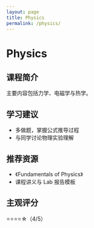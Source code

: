 ```yaml
---
layout: page
title: Physics
permalink: /physics/
---
```


# Physics

## 课程简介  
主要内容包括力学、电磁学与热学。

## 学习建议  
- 多做题，掌握公式推导过程
- 与同学讨论物理实验理解

## 推荐资源  
- 《Fundamentals of Physics》
- 课程讲义与 Lab 报告模板

## 主观评分  
⭐⭐⭐⭐☆（4/5）
